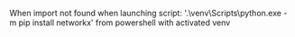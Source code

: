 When import not found when launching script:
'.\venv\Scripts\python.exe -m pip install networkx' from powershell with activated venv